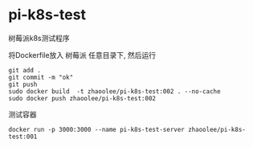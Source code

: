 # pi-k8s-test

树莓派k8s测试程序


将Dockerfile放入 树莓派 任意目录下, 然后运行  

```
git add .
git commit -m "ok"
git push
sudo docker build  -t zhaoolee/pi-k8s-test:002 . --no-cache
sudo docker push zhaoolee/pi-k8s-test:002
```


测试容器

```
docker run -p 3000:3000 --name pi-k8s-test-server zhaoolee/pi-k8s-test:001
```

